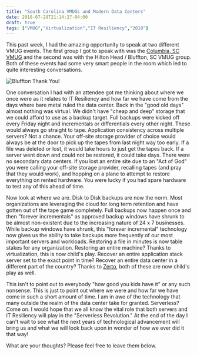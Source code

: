 ```yaml
---
title: "South Carolina VMUGs and Modern Data Centers"
date: 2018-07-29T21:14:27-04:00
draft: true
tags: ["VMUG","Virtualization","IT Resiliency","2018"]
---
```


This past week, I had the amazing opportunity to speak at two different VMUG events.
The first group I got to speak with was the [Columbia, SC VMUG](https://community.vmug.com/communities/localcommunityhome?CommunityKey=48abd35e-f8de-4128-8e25-3fdffdbac9be) and the second was with the Hilton Head / Bluffton, SC VMUG group.
Both of these events had some very smart people in the room which led to quite interesting conversations.

<!--more-->

![Bluffton Thank You!](/img/bluffton_vmug.jpeg)

One conversation I had with an attendee got me thinking about where we once were as it relates to IT Resiliency and how far we have come from the days where bare metal ruled the data center.
Back in the "good old days" almost nothing was virtual.
We didn't have "cheap and deep" storage that we could afford to use as a backup target.
Full backups were kicked off every Friday night and incrementals or differentials every other night.
These would always go straight to tape.
Application consistency across multiple servers?
Not a chance.
Your off-site storage provider of choice would always be at the door to pick up the tapes from last night way too early.
If a file was deleted or lost, it would take hours to just get the tapes back.
If a server went down and could not be restored, it could take days.
There were no secondary data centers.
If you lost an entire site due to an "Act of God" you were calling your off-site storage provider, recalling tapes (and pray that they would work), and hopping on a plane to attempt to restore everything on rented hardware.
You were lucky if you had spare hardware to test any of this ahead of time.

Now look at where we are.
Disk to Disk backups are now the norm.
Most organizations are leveraging the cloud for long term retention and have gotten out of the tape game completely.
Full backups now happen once and then "forever incrementals" as approved backup windows have shrunk to be almost non-existent due to the increasing nature of 24 x 7 businesses.
While backup windows have shrunk, this "forever incremental" technology now gives us the ability to take backups more frequently of our most important servers and workloads.
Restoring a file in minutes is now table stakes for any organization.
Restoring an entire machine?
Thanks to virtualization, this is now child's play.
Recover an entire application stack server set to the exact point in time?
Recover an entire data center in a different part of the country?
Thanks to [Zerto](https://www.zerto.com), both of these are now child's play as well.

This isn't to point out to everybody "how good you kids have it" or any such nonsense.
This is just to point out where we were and how far we have come in such a short amount of time.
I am in awe of the technology that many outside the realm of the data center take for granted.
Serverless?
Come on.
I would hope that we all know the vital role that both servers and IT Resiliency will play in the "Serverless Revolution."
At the end of the day I can't wait to see what the next years of technological advancement will bring us and what we will look back upon in wonder of how we ever did it that way!

What are your thoughts? Please feel free to leave them below.